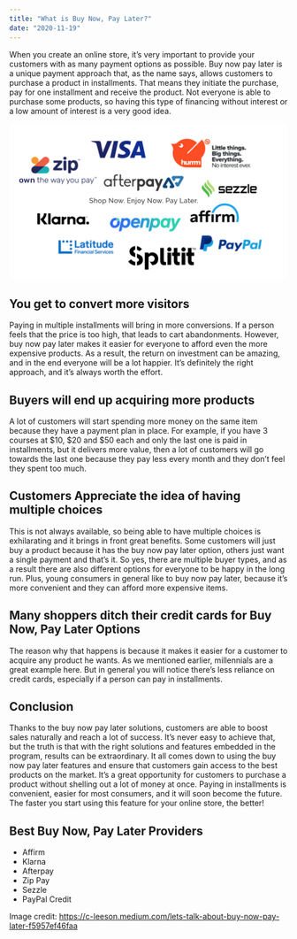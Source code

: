 ```yaml
---
title: "What is Buy Now, Pay Later?"
date: "2020-11-19"
---
```


When you create an online store, it’s very important to provide your customers with as many payment options as possible. Buy now pay later is a unique payment approach that, as the name says, allows customers to purchase a product in installments. That means they initiate the purchase, pay for one installment and receive the product. Not everyone is able to purchase some products, so having this type of financing without interest or a low amount of interest is a very good idea.

![photo](buynowpaylater.png)

## You get to convert more visitors

Paying in multiple installments will bring in more conversions. If a person feels that the price is too high, that leads to cart abandonments. However, buy now pay later makes it easier for everyone to afford even the more expensive products. As a result, the return on investment can be amazing, and in the end everyone will be a lot happier. It’s definitely the right approach, and it’s always worth the effort.

## Buyers will end up acquiring more products

A lot of customers will start spending more money on the same item because they have a payment plan in place. For example, if you have 3 courses at $10, $20 and $50 each and only the last one is paid in installments, but it delivers more value, then a lot of customers will go towards the last one because they pay less every month and they don’t feel they spent too much.

## Customers Appreciate the idea of having multiple choices

This is not always available, so being able to have multiple choices is exhilarating and it brings in front great benefits. Some customers will just buy a product because it has the buy now pay later option, others just want a single payment and that’s it. So yes, there are multiple buyer types, and as a result there are also different options for everyone to be happy in the long run. Plus, young consumers in general like to buy now pay later, because it’s more convenient and they can afford more expensive items.

## Many shoppers ditch their credit cards for Buy Now, Pay Later Options

The reason why that happens is because it makes it easier for a customer to acquire any product he wants. As we mentioned earlier, millennials are a great example here. But in general you will notice there’s less reliance on credit cards, especially if a person can pay in installments.

## Conclusion

Thanks to the buy now pay later solutions, customers are able to boost sales naturally and reach a lot of success. It’s never easy to achieve that, but the truth is that with the right solutions and features embedded in the program, results can be extraordinary. It all comes down to using the buy now pay later features and ensure that customers gain access to the best products on the market. It’s a great opportunity for customers to purchase a product without shelling out a lot of money at once. Paying in installments is convenient, easier for most consumers, and it will soon become the future. The faster you start using this feature for your online store, the better!

## Best Buy Now, Pay Later Providers

* Affirm
* Klarna
* Afterpay
* Zip Pay
* Sezzle
* PayPal Credit

Image credit: https://c-leeson.medium.com/lets-talk-about-buy-now-pay-later-f5957ef46faa
